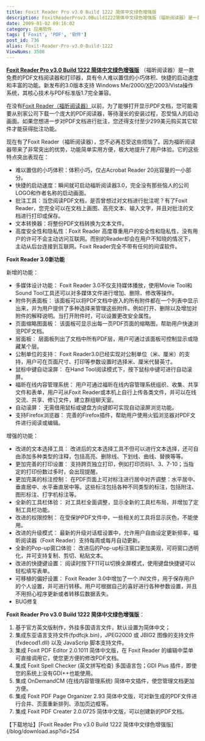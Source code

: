 ```yaml
---
title: Foxit Reader Pro v3.0 Build 1222 简体中文绿色增强版
description: FoxitReaderProv3.0Build1222简体中文绿色增强版（福昕阅读器）是一款免费的PDF文档阅读器和打印器，具有令人难以置信的小巧体积、快捷的启动速度和丰富的功能。新发布的3.0版本支持WindowsMe/2000/XP/2003/Vista操作系统，其核心技术与PDF标准版1.7完全兼容。在没有FoxitReader（福昕阅读器）以前，为了能够打开显示PDF文档，您可能需要从别家公司下载一个庞大的PDF阅读器，等待漫长的安装过程，忍受恼人的启动画面。如果您想进一步对PDF文档进行批注，您还得支付至少299美元购买其它软件才能获得批注功能。
date: 2009-01-02 09:16:02
category: 应用软件
tags: ['Foxit', 'PDF', '软件']
post_id: 736
alias: Foxit-Reader-Pro-v3.0-Build-1222
ViewNums: 3508
---
```


[**Foxit Reader Pro v3.0 Build 1222 简体中文绿色增强版**](/blog/foxit-reader-pro-v30-build-1222) （福昕阅读器）是一款免费的PDF文档阅读器和打印器，具有令人难以置信的小巧体积、快捷的启动速度和丰富的功能。新发布的3.0版本支持 Windows Me/2000/[XP](/blog/deepin-ghost-xp-sp3-v90-iso)/2003/Vista操作系统，其核心技术与PDF标准版1.7完全兼容。

在没有[Foxit Reader（福昕阅读器）](/blog/foxit-reader-v23)以前，为了能够打开显示PDF文档，您可能需要从别家公司下载一个庞大的PDF阅读器，等待漫长的安装过程，忍受恼人的启动画面。如果您想进一步对PDF文档进行批注，您还得支付至少299美元购买其它软件才能获得批注功能。

现在有了Foxit Reader（福昕阅读器），您不必再忍受这些烦恼了。因为福昕阅读器带来了非常突出的优势，功能简单实用方便，极大地提升了用户体验。它的这些特点突出表现在：

* 难以置信的小巧体积：体积小巧，仅占Acrobat Reader 20兆容量的一小部分。
* 快捷的启动速度：瞬间就可启动福昕阅读器3.0，完全没有那些恼人的公司LOGO和作者名称的启动画面。
* 批注工具：当您阅读PDF文档，是否曾想过对文档进行批注呢？有了Foxit Reader，您完全可以在文档上画图、高亮文本、输入文字，并且对批注的文档进行打印或保存。
* 文本转换器：将整份PDF文档转换为文本文件。
* 高度安全性和隐私性：Foxit Reader 高度尊重用户的安全性和隐私性，没有用户的许可不会主动访问互联网。而别的Reader却会在用户不知晓的情况下，主动从后台连接到互联网。Foxit Reader完全不带有任何的间谍软件。

**Foxit Reader 3.0新功能**

新增的功能：

* 多媒体设计功能：
   Foxit Reader 3.0不仅支持媒体播放，使用Movie Tool和Sound Tool工具还可以对多媒体文件进行增加、删除、修改等操作。
* 附件列表面板：
   该面板可以将PDF文档中嵌入的所有附件都在一个列表中显示出来，并为用户提供了多种选择来管理这些附件。例如打开、删除以及增加对附件的解释说明。当打开附件时，可以设置更改安全属性。
* 页面缩略图面板：
   该面板可显示出每一页PDF页面的缩略图，帮助用户快速浏览PDF文档。
* 层面板：
   层面板列出了文档中所有PDF层，用户可通过该面板可控制显示或隐藏某个层。
* 公制单位的支持：
   Foxit Reader3.0已经实现对公制单位（米、厘米）的支持，用户可在页面尺寸、打印等参数设置时选择米、厘米代替英寸。
* 鼠标中键自动滚屏：
   在Hand Tool阅读模式下，按下鼠标中键可进行自动滚屏。
* 福昕在线内容管理系统：
   用户可通过福昕在线内容管理系统组织、收集、共享文件和表单，用户可从Foxit Reader或本机上自行上传各类文件，并可以在线交流、共享、修订文件，建立群组聊天室。
* 自动滚屏：
   无需借用鼠标或键盘方向键即可实现自动滚屏浏览功能。
* 支持Firefox浏览器：
   完善的Firefox插件，帮助用户使用火狐浏览器对PDF文件进行阅读或编辑。

增强的功能：

* 改进的文本选择工具：
   改进后的文本选择工具不但可以进行文本选择，还可自由添加多种类型的注释，包括高亮、删除线、下划线、曲线、替换等等。
* 更加完善的打印设置：
   支持跨页独立打印，例如打印页码1、3、7-10；当指定的打印份数过多时，会出现提醒。
* 更加完美的标注控制：
   在PDF页面上可对标注进行居中对齐调整：水平居中、垂直居中、水平垂直居中等。这些标注包括各种不同类型的标注，包括附注、图形标注、打字机标注等。
* 全新的工具栏体验：
   对工具栏全面调整，显示全新的工具栏布局，并增加了定制工具栏功能。
* 改进的权限控制：
   在受保护PDF文件中，一些相关的工具将显示灰色，不能使用。
* 改进的升级模式：
   最新的升级对话框设置中，允许用户自由设定更新频率，福昕阅读器（Foxit Reader）支持每周或每月自动更新。
* 全新的Pop-up窗口体验：
   改进后的Pop-up标注窗口更加美观，可将窗口透明化，并可支持复制、剪切、粘贴文本。
* 改进的快捷键设置：
   阅读时按下F11可以切换全屏模式，使用键盘快捷键可以轻松填写表单。
* 可移植的偏好设置：
   Foxit Reader 3.0中增加了一个.INI文件，用于保存用户的个人设置，并可进行转移。用户可根据自己的喜好进行各种参数设置，并且不用担心程序更新或者转移后数据丢失。
* BUG修复

**Foxit Reader Pro v3.0 Build 1222 简体中文绿色增强版**：

1. 基于官方英文版制作，外挂多国语言文件，默认设置为简体中文；
2. 集成东亚语言支持文件(fpdfcjk.bin)，JPEG2000 或 JBIG2 图像的支持文件(fxdecod1.dll) 以及 JavaScrip 脚本支持文件。
3. 集成 Foxit PDF Editor 2.0.1011 简体中文版，在 Foxit Reader 的编辑中菜单可直接调用它，使您更方便的修改PDF文档。
4. 集成 Foxit Spell Checker (英文拼写检查) 多国语言包；GDI Plus 插件，即使您的系统上没有GDI++也能使用。
5. 集成 OnDemandCM (在线内容管理系统) 简体中文插件，使您管理文档更加方便。
6. 集成 Foxit PDF Page Organizer 2.93 简体中文版，可对新生成的PDF文件进行合并、页面重新排列、添加页边框等。
7. 集成 Foxit PDF Creater 2.0.0725 简体中文版，可以创建新的PDF文档。

【下载地址】[Foxit Reader Pro v3.0 Build 1222 简体中文绿色增强版](/blog/download.asp?id=254

